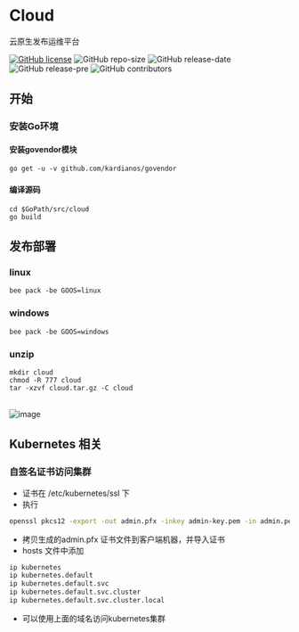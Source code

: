 # Cloud

云原生发布运维平台

[![GitHub license](https://img.shields.io/github/license/ygqbasic/cloud.svg?style=flat)](https://github.com/ygqbasic/cloud/blob/master/LICENSE) 
![GitHub repo-size](https://img.shields.io/github/repo-size/ygqbasic/cloud.svg?style=flat)
![GitHub release-date](https://img.shields.io/github/release-date-pre/ygqbasic/cloud.svg?style=flat)
![GitHub release-pre](https://img.shields.io/github/release-pre/ygqbasic/cloud.svg?style=flat)
![GitHub contributors](https://img.shields.io/github/contributors/ygqbasic/cloud.svg?style=flat)
## 开始
### 安装Go环境
#### 安装govendor模块
```
go get -u -v github.com/kardianos/govendor
```
#### 编译源码
```
cd $GoPath/src/cloud
go build
```

## 发布部署
### linux
```
bee pack -be GOOS=linux
```

### windows
```
bee pack -be GOOS=windows
```

### unzip
```
mkdir cloud 
chmod -R 777 cloud
tar -xzvf cloud.tar.gz -C cloud
```
<br>![image](https://github.com/ygqbasic/cloud/blob/master/image/1.png)<br>


## Kubernetes 相关
### 自签名证书访问集群
- 证书在 /etc/kubernetes/ssl 下
- 执行
```sh
openssl pkcs12 -export -out admin.pfx -inkey admin-key.pem -in admin.pem -certfile ca.pem
```
- 拷贝生成的admin.pfx 证书文件到客户端机器，并导入证书
- hosts 文件中添加
```sh
ip kubernetes
ip kubernetes.default
ip kubernetes.default.svc
ip kubernetes.default.svc.cluster
ip kubernetes.default.svc.cluster.local
```
- 可以使用上面的域名访问kubernetes集群